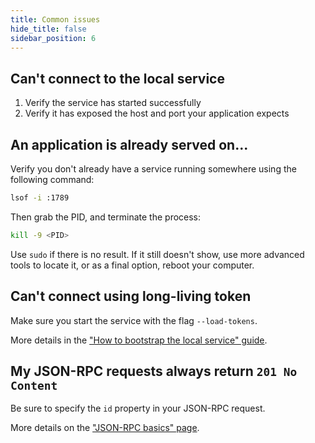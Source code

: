 ```yaml
---
title: Common issues
hide_title: false
sidebar_position: 6
---
```


## Can't connect to the local service

1. Verify the service has started successfully
2. Verify it has exposed the host and port your application expects

## An application is already served on...

Verify you don't already have a service running somewhere using the following command:

```bash
lsof -i :1789
```

Then grab the PID, and terminate the process:

```bash
kill -9 <PID>
```

Use `sudo` if there is no result. If it still doesn't show, use more advanced tools to locate it, or as a final option, reboot your computer.

## Can't connect using long-living token

Make sure you start the service with the flag `--load-tokens`.

More details in the ["How to bootstrap the local service" guide](./how-to/bootstrap-local-service.md#8-start-the-service).

## My JSON-RPC requests always return `201 No Content`

Be sure to specify the `id` property in your JSON-RPC request.

More details on the ["JSON-RPC basics" page](./reference/core/json-rpc-basics.md#json-rpc-api-introduction).


